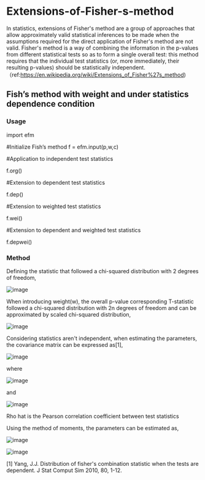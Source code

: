 # Extensions-of-Fisher-s-method
In statistics, extensions of Fisher's method are a group of approaches that allow approximately valid statistical inferences to be made when the assumptions required for the direct application of Fisher's method are not valid. Fisher's method is a way of combining the information in the p-values from different statistical tests so as to form a single overall test: this method requires that the individual test statistics (or, more immediately, their resulting p-values) should be statistically independent.（ref:https://en.wikipedia.org/wiki/Extensions_of_Fisher%27s_method)

## Fish’s method with weight and under statistics dependence condition

### Usage

import efm

#Initialize Fish’s method
f = efm.input(p,w,c)

#Application to independent test statistics

f.org()

#Extension to dependent test statistics

f.dep()

#Extension to weighted test statistics

f.wei()

#Extension to dependent and weighted test statistics
 
f.depwei()

### Method
Defining the statistic that followed a chi-squared distribution with 2 degrees of freedom,

![image](http://www.sciweavers.org/upload/Tex2Img_1544173326/eqn.png)

When introducing weight(w), the overall p-value corresponding T-statistic followed a chi-squared distribution with 2n degrees of freedom and can be approximated by scaled chi-squared distribution,

![image](http://www.sciweavers.org/upload/Tex2Img_1544174689/eqn.png)

Considering statistics aren't independent, when estimating the parameters, the covariance matrix can be expressed as[1],

![image](http://www.sciweavers.org/upload/Tex2Img_1544175306/eqn.png)

where

![image](http://www.sciweavers.org/upload/Tex2Img_1544175683/eqn.png)

and

![image](http://www.sciweavers.org/upload/Tex2Img_1544175547/eqn.png)

Rho hat is the Pearson correlation coefficient between test statistics

Using the method of moments, the parameters can be estimated as,

![image](http://www.sciweavers.org/upload/Tex2Img_1544241135/eqn.png)

![image](http://www.sciweavers.org/upload/Tex2Img_1544241211/eqn.png)


[1] Yang, J.J. Distribution of fisher's combination statistic when the tests are dependent. J Stat Comput Sim 2010, 80, 1-12.
